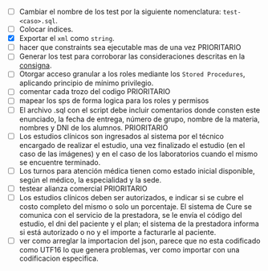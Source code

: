 - [ ] Cambiar el nombre de los test por la siguiente nomenclatura: `test-<caso>.sql`.
- [ ] Colocar índices.
- [x] Exportar el `xml` como `string`.
- [ ] hacer que constraints sea ejecutable mas de una vez PRIORITARIO
- [ ] Generar los test para corroborar las consideraciones descritas en la [consigna](./README.md/#consigna).
- [ ] Otorgar acceso granular a los roles mediante los `Stored Procedures`, aplicando principio de mínimo privilegio.
- [ ] comentar cada trozo del codigo PRIORITARIO
- [ ] mapear los sps de forma logica para los roles y permisos 
- [ ] El archivo .sql con el script debe incluir comentarios donde consten este enunciado, la fecha de entrega, número de grupo, nombre de la materia, nombres y DNI de los alumnos. PRIORITARIO
- [ ] Los estudios clínicos son ingresados al sistema por el técnico encargado de realizar el estudio, una vez finalizado el estudio (en el caso de las imágenes) y en el caso de los laboratorios cuando el mismo se encuentre terminado.
- [ ] Los turnos para atención médica tienen como estado inicial disponible, según el médico, la especialidad y la sede.
- [ ] testear alianza comercial PRIORITARIO
- [ ] Los estudios clínicos deben ser autorizados, e indicar si se cubre el costo completo del mismo o solo un porcentaje. El sistema de Cure se comunica con el servicio de la prestadora, se le envía el código del estudio, el dni del paciente y el plan; el sistema de la prestadora informa si está autorizado o no y el importe a facturarle al paciente.
- [ ] ver como arreglar la importacion del json, parece que no esta codificado como UTF16 lo que genera problemas, ver como importar con una codificacion especifica.
